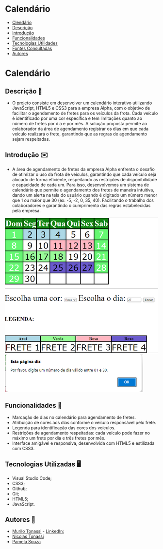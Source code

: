# Calendário

* [Clendário](#Calemdario)
* [Descrição](#descrição)
* [Introdução](#introdução)
* [Funcionalidades](#funcionalidades)
* [Tecnologias Utilidades](#tecnologias-utilizadas)
* [Fontes Consultadas](#fontes-consultadas)
* [Autores](#autores)
 
# Calendário
 
## Descrição 📖
- O projeto consiste em desenvolver um calendário interativo utilizando JavaScript, HTML5 e CSS3 para a empresa Alpha, com o objetivo de facilitar o agendamento de fretes para os veículos da frota. Cada veículo é identificado por uma cor específica e tem limitações quanto ao número de fretes por dia e por mês. A solução proposta permite ao colaborador da área de agendamento registrar os dias em que cada veículo realizará o frete, garantindo que as regras de agendamento sejam respeitadas.
 
## Introdução ✉️
- A área de agendamento de fretes da empresa Alpha enfrenta o desafio de otimizar o uso da frota de veículos, garantindo que cada veículo seja alocado de forma eficiente, respeitando as restrições de disponibilidade e capacidade de cada um. Para isso, desenvolvemos um sistema de calendário que permite o agendamento dos fretes de maneira intuitiva, dando um alerta na tela do usuário quando é digitado um número menor que 1 ou maior que 30 (ex: -5, -2, 0, 35, 40). Facilitando o trabalho dos colaboradores e garantindo o cumprimento das regras estabelecidas pela empresa.

<img src= "foto.calen.png">
<img src= "imagem.calen.png">
 
## Funcionalidades 🧠
-  Marcação de dias no calendário para agendamento de fretes.
- Atribuição de cores aos dias conforme o veículo responsável pelo frete.
- Legenda para identificação das cores dos veículos.
- Restrições de agendamento respeitadas: cada veículo pode fazer no máximo um frete por dia e três fretes por mês.
- Interface amigável e responsiva, desenvolvida com HTML5 e estilizada com CSS3.
 
## Tecnologias Utilizadas 🖥️  
- Visual Studio Code;
- CSS3;
- Github;
- Git;
- HTML5;
- JavaScript.
 
## Autores 👥
- [Murilo Tonassi](https://github.com/murilo-tonassi) - [LinkedIn:](www.linkedin.com/in/murilo-tonassi)
- [Nicolas Tonassi](https://github.com/nicolas-tonassi)
- [Pamela Souza](https://github.com/PamelaSouzaSilva)